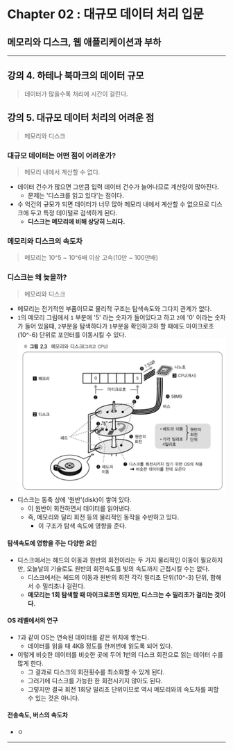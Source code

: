 # Chapter 02 : 대규모 데이터 처리 입문
## 메모리와 디스크, 웹 애플리케이션과 부하
---
## 강의 4. 하테나 북마크의 데이터 규모
> 데이터가 많을수록 처리에 시간이 걸린다.

## 강의 5. 대규모 데이터 처리의 어려운 점
> 메모리와 디스크
### 대규모 데이터는 어떤 점이 어려운가?
> 메모리 내에서 계산할 수 없다.
- 데이터 건수가 많으면 그만큼 입력 데이터 건수가 늘어나므로 계산량이 많아진다.
  - 문제는 '디스크를 읽고 있다'는 점이다. 
- 수 억건의 규모가 되면 데이터가 너무 많아 메모리 내에서 계산할 수 없으므로 디스크에 두고 특정 데이털르 검색하게 된다.
  - **디스크는 메모리에 비해 상당히 느리다.**

### 메모리와 디스크의 속도차
> 메모리는 10^5 ~ 10^6배 이상 고속(10만 ~ 100만배)

### 디스크는 왜 늦을까?
> 메모리와 디스크
- 메모리는 전기적인 부품이므로 물리적 구조는 탐색속도와 그다지 관계가 없다.
- `1`의 메모리 그림에서 `1` 부분에 '5' 라는 숫자가 들어있다고 하고 `2`에 '0' 이라는 숫자가 들어 있을때, `2`부분을 탐색하다가 `1`부분을 확인하고하 할 때에도 마이크로초(10^-6) 단위로 포인터를 이동시킬 수 있다.
![메모리와 디스크](image/memory_and_disk.png)
- 디스크는 동축 상에 '원반'(disk)이 쌓여 있다.
  - 이 원반이 회전하면서 데이터를 읽어낸다.
  - 즉, 메모리와 달리 회전 등의 물리적인 동작을 수반하고 있다.
    - 이 구조가 탐색 속도에 영향을 준다.

#### 탐색속도에 영향을 주는 다양한 요인
- 디스크에서는 헤드의 이동과 원반의 회전이라는 두 가지 물리적인 이동이 필요하지만, 오늘날의 기술로도 원반의 회전속도를 빛의 속도까지 근접시킬 수는 없다.
  - 디스크에서는 헤드의 이동과 원반의 회전 각각 밀리초 단위(10^-3) 단위, 합해서 수 밀리초나 걸린다. 
  - **메모리는 1회 탐색할 때 마이크로초면 되지만, 디스크는 수 밀리초가 걸리는 것이다.**
#### OS 레벨에서의 연구
- `7`과 같이 OS는 연속된 데이터를 같은 위치에 쌓는다.
  - 데이터를 읽을 때 4KB 정도를 한꺼번에 읽도록 되어 있다.
- 이렇게 비슷한 데이터를 비슷한 곳에 두어 1번의 디스크 회전으로 읽는 데이터 수를 많게 한다.
  - 그 결과로 디스크의 회전횟수를 최소화할 수 있게 된다.
  - 그러기에 디스크를 가능한 한 회전시키지 않아도 된다.
  - 그렇지만 결국 회전 1회당 밀리초 단위이므로 역시 메모리와의 속도차를 피할 수 있는 것은 아니다.
#### 전송속도, 버스의 속도차
- ㅇ

---
